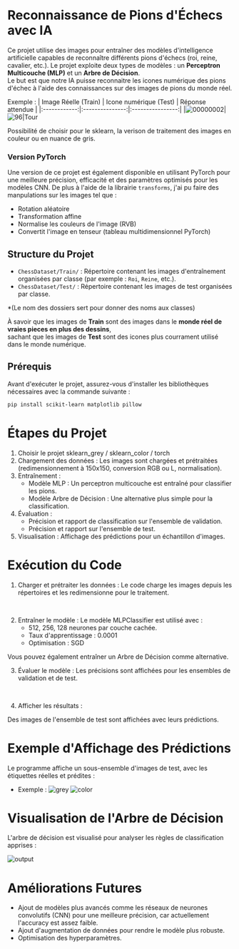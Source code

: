 # Reconnaissance de Pions d'Échecs avec IA

Ce projet utilise des images pour entraîner des modèles d'intelligence artificielle capables de reconnaître différents pions d'échecs (roi, reine, cavalier, etc.). Le projet exploite deux types de modèles : un **Perceptron Multicouche (MLP)** et un **Arbre de Décision**.
<br />Le but est que notre IA puisse reconnaitre les icones numérique des pions d'échec à l'aide des connaissances sur des images de pions du monde réel.

Exemple :
| Image Réelle (Train) | Icone numérique (Test) | Réponse attendue |
|:------------:|:---------------:|:----------------:|
|![00000002](https://github.com/user-attachments/assets/53f53189-4e3b-466c-b9fd-0295e02ddb64)|![96](https://github.com/user-attachments/assets/7cc8ad32-718e-4d63-8fa2-ae391d8a0a4c)|Tour




Possibilité de choisir pour le sklearn, la verison de traitement des images en couleur ou en nuance de gris.

### Version PyTorch
Une version de ce projet est également disponible en utilisant PyTorch pour une meilleure précision, efficacité et des paramètres optimisés pour les modèles CNN. De plus à l'aide de la librairie `transforms`, j'ai pu faire des manpulations sur les images tel que : 
- Rotation aléatoire
- Transformation affine
- Normalise les couleurs de l'image (RVB)
- Convertit l'image en tenseur (tableau multidimensionnel PyTorch) 

## Structure du Projet

- `ChessDataset/Train/` : Répertoire contenant les images d'entraînement organisées par classe (par exemple : `Roi`, `Reine`, etc.).
- `ChessDataset/Test/` : Répertoire contenant les images de test organisées par classe.

*(Le nom des dossiers sert pour donner des noms aux classes)

À savoir que les images de **Train** sont des images dans le **monde réel de vraies pieces en plus des dessins**, <br /> sachant que les images de **Test** sont des icones plus courrament utilisé dans le monde numérique.

## Prérequis

Avant d'exécuter le projet, assurez-vous d'installer les bibliothèques nécessaires avec la commande suivante :

```bash
pip install scikit-learn matplotlib pillow
```

# Étapes du Projet
1. Choisir le projet sklearn_grey / sklearn_color / torch
1. Chargement des données : Les images sont chargées et prétraitées (redimensionnement à 150x150, conversion RGB ou L, normalisation).
2. Entraînement :
    - Modèle MLP : Un perceptron multicouche est entraîné pour classifier les pions.
    - Modèle Arbre de Décision : Une alternative plus simple pour la classification.
3. Évaluation :
    - Précision et rapport de classification sur l'ensemble de validation.
    - Précision et rapport sur l'ensemble de test.
4. Visualisation : Affichage des prédictions pour un échantillon d'images.

# Exécution du Code
1. Charger et prétraiter les données :
    Le code charge les images depuis les répertoires et les redimensionne pour le traitement.
<br />

2. Entraîner le modèle :
    Le modèle MLPClassifier est utilisé avec :
    - 512, 256, 128 neurones par couche cachée.
    - Taux d'apprentissage : 0.0001
    - Optimisation : SGD

Vous pouvez également entraîner un Arbre de Décision comme alternative.
<br />

3. Évaluer le modèle :
Les précisions sont affichées pour les ensembles de validation et de test.
<br />

4. Afficher les résultats :

Des images de l'ensemble de test sont affichées avec leurs prédictions.

# Exemple d'Affichage des Prédictions
Le programme affiche un sous-ensemble d'images de test, avec les étiquettes réelles et prédites :

- Exemple :
![grey](https://github.com/user-attachments/assets/871932d9-ace8-46be-a1ec-aac8c620ea19)
![color](https://github.com/user-attachments/assets/8cda7f38-30b0-49ef-9737-ac18fb6f7492)


# Visualisation de l'Arbre de Décision
L'arbre de décision est visualisé pour analyser les règles de classification apprises :

![output](https://github.com/user-attachments/assets/2faa9000-6fee-4c1c-bd66-533bfbffb88e)


# Améliorations Futures
- Ajout de modèles plus avancés comme les réseaux de neurones convolutifs (CNN) pour une meilleure précision, car actuellement l'accuracy est assez faible.
- Ajout d'augmentation de données pour rendre le modèle plus robuste.
- Optimisation des hyperparamètres.
